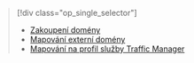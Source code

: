 > [!div class="op_single_selector"]
> * [Zakoupení domény](../articles/app-service-web/custom-dns-web-site-buydomains-web-app.md)
> * [Mapování externí domény](../articles/app-service-web/app-service-web-tutorial-custom-domain.md)
> * [Mapování na profil služby Traffic Manager](../articles/app-service-web/web-sites-traffic-manager-custom-domain-name.md)
> 
> 

